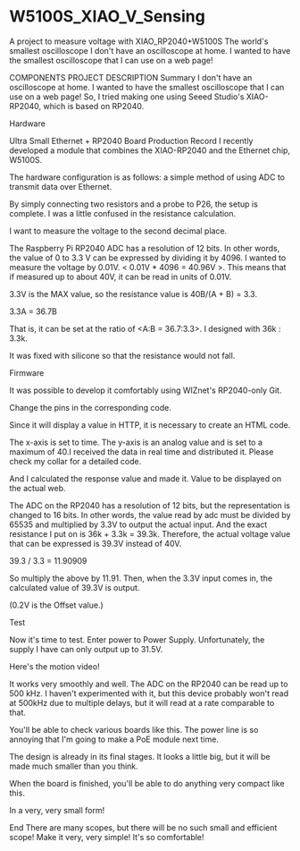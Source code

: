 # W5100S_XIAO_V_Sensing
A project to measure voltage with XIAO_RP2040+W5100S
The world's smallest oscilloscope
I don't have an oscilloscope at home. I wanted to have the smallest oscilloscope that I can use on a web page!


COMPONENTS
PROJECT DESCRIPTION
Summary
I don't have an oscilloscope at home. I wanted to have the smallest oscilloscope that I can use on a web page! So, I tried making one using Seeed Studio's XIAO-RP2040, which is based on RP2040.

Hardware

Ultra Small Ethernet + RP2040 Board Production Record
I recently developed a module that combines the XIAO-RP2040 and the Ethernet chip, W5100S.

 


The hardware configuration is as follows: a simple method of using ADC to transmit data over Ethernet.

 


By simply connecting two resistors and a probe to P26, the setup is complete.
I was a little confused in the resistance calculation.

I want to measure the voltage to the second decimal place.

The Raspberry Pi RP2040 ADC has a resolution of 12 bits. In other words, the value of 0 to 3.3 V can be expressed by dividing it by 4096. I wanted to measure the voltage by 0.01V. < 0.01V * 4096 = 40.96V >. This means that if measured up to about 40V, it can be read in units of 0.01V.

3.3V is the MAX value, so the resistance value is 40B/(A + B) = 3.3.

3.3A = 36.7B

That is, it can be set at the ratio of <A:B = 36.7:3.3>. I designed with 36k : 3.3k.

 


It was fixed with silicone so that the resistance would not fall.

 

Firmware

It was possible to develop it comfortably using WIZnet's RP2040-only Git.

 


Change the pins in the corresponding code.


Since it will display a value in HTTP, it is necessary to create an HTML code.

The x-axis is set to time. The y-axis is an analog value and is set to a maximum of 40.I received the data in real time and distributed it. Please check my collar for a detailed code.

 


And I calculated the response value and made it. Value to be displayed on the actual web.

The ADC on the RP2040 has a resolution of 12 bits, but the representation is changed to 16 bits. In other words, the value read by adc must be divided by 65535 and multiplied by 3.3V to output the actual input. And the exact resistance I put on is 36k + 3.3k = 39.3k. Therefore, the actual voltage value that can be expressed is 39.3V instead of 40V.

39.3 / 3.3 = 11.90909

So multiply the above by 11.91. Then, when the 3.3V input comes in, the calculated value of 39.3V is output.

(0.2V is the Offset value.)

 

 

 

Test

 
Now it's time to test. Enter power to Power Supply. Unfortunately, the supply I have can only output up to 31.5V.

 


Here's the motion video!

It works very smoothly and well. The ADC on the RP2040 can be read up to 500 kHz. I haven't experimented with it, but this device probably won't read at 500kHz due to multiple delays, but it will read at a rate comparable to that.

 


You'll be able to check various boards like this. The power line is so annoying that I'm going to make a PoE module next time.


The design is already in its final stages. It looks a little big, but it will be made much smaller than you think.
 

 
When the board is finished, you'll be able to do anything very compact like this.

In a very, very small form!

End
There are many scopes, but there will be no such small and efficient scope! Make it very, very simple! It's so comfortable!
